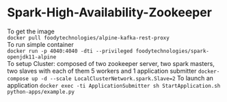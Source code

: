 # Spark-High-Availability-Zookeeper
To get the image<br/>
`docker pull foodytechnologies/alpine-kafka-rest-proxy`<br/>
To run simple container<br/>
`docker run -p 4040:4040 -dti --privileged foodytechnologies/spark-openjdk11-alpine`<br/>
To setup Cluster: composed of two zookeeper server, two spark masters, two slaves with each of them 5 workers and 1 application submitter
`docker-compose up -d --scale LocalClusterNetwork.spark.Slave=2`
To launch an application
`docker exec -ti ApplicationSubmitter sh StartApplication.sh python-apps/example.py`
